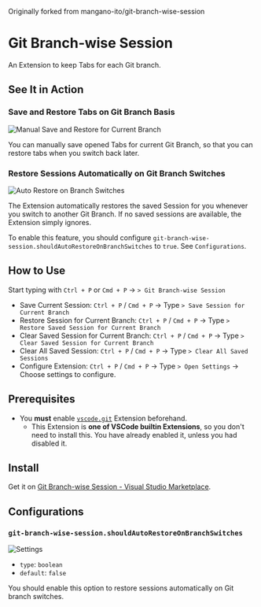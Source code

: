 Originally forked from mangano-ito/git-branch-wise-session

# Git Branch-wise Session

An Extension to keep Tabs for each Git branch.

## See It in Action

### Save and Restore Tabs on Git Branch Basis

![Manual Save and Restore for Current Branch](./assets/save-and-restore.gif)

You can manually save opened Tabs for current Git Branch, so that you can restore tabs when you switch back later.

### Restore Sessions Automatically on Git Branch Switches

![Auto Restore on Branch Switches](./assets/auto-restore.gif)

The Extension automatically restores the saved Session for you whenever you switch to another Git Branch. If no saved sessions are available, the Extension simply ignores.

To enable this feature, you should configure `git-branch-wise-session.shouldAutoRestoreOnBranchSwitches` to `true`. See `Configurations`.

## How to Use

Start typing with `Ctrl + P` or `Cmd + P` → `> Git Branch-wise Session`

- Save Current Session: `Ctrl + P` / `Cmd + P` → Type `> Save Session for Current Branch`
- Restore Session for Current Branch: `Ctrl + P` / `Cmd + P` → Type `> Restore Saved Session for Current Branch`
- Clear Saved Session for Current Branch: `Ctrl + P` / `Cmd + P` → Type `> Clear Saved Session for Current Branch`
- Clear All Saved Session: `Ctrl + P` / `Cmd + P` → Type `> Clear All Saved Sessions`
- Configure Extension: `Ctrl + P` / `Cmd + P` → Type `> Open Settings` → Choose settings to configure.

## Prerequisites

- You **must** enable [`vscode.git`](vscode:extension/vscode.git) Extension beforehand.
  - This Extension is **one of VSCode builtin Extensions**, so you don't need to install this. You have already enabled it, unless you had disabled it.

## Install

Get it on [Git Branch-wise Session - Visual Studio Marketplace](https://marketplace.visualstudio.com/items?itemName=mangano-ito.git-branch-wise-session).


## Configurations

### `git-branch-wise-session.shouldAutoRestoreOnBranchSwitches`

![Settings](./assets/settings.png)

- `type`: `boolean`
- `default`: `false`

You should enable this option to restore sessions automatically on Git branch switches.
